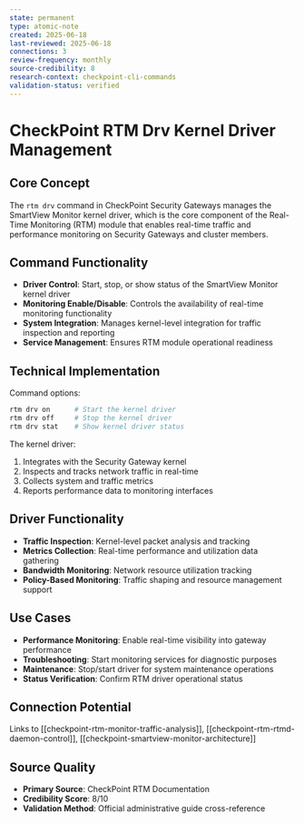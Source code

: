 ```yaml
---
state: permanent
type: atomic-note
created: 2025-06-18
last-reviewed: 2025-06-18
connections: 3
review-frequency: monthly
source-credibility: 8
research-context: checkpoint-cli-commands
validation-status: verified
---
```


# CheckPoint RTM Drv Kernel Driver Management

## Core Concept

The `rtm drv` command in CheckPoint Security Gateways manages the SmartView Monitor kernel driver, which is the core component of the Real-Time Monitoring (RTM) module that enables real-time traffic and performance monitoring on Security Gateways and cluster members.

## Command Functionality

- **Driver Control**: Start, stop, or show status of the SmartView Monitor kernel driver
- **Monitoring Enable/Disable**: Controls the availability of real-time monitoring functionality
- **System Integration**: Manages kernel-level integration for traffic inspection and reporting
- **Service Management**: Ensures RTM module operational readiness

## Technical Implementation

Command options:
```bash
rtm drv on      # Start the kernel driver
rtm drv off     # Stop the kernel driver
rtm drv stat    # Show kernel driver status
```

The kernel driver:
1. Integrates with the Security Gateway kernel
2. Inspects and tracks network traffic in real-time
3. Collects system and traffic metrics
4. Reports performance data to monitoring interfaces

## Driver Functionality

- **Traffic Inspection**: Kernel-level packet analysis and tracking
- **Metrics Collection**: Real-time performance and utilization data gathering
- **Bandwidth Monitoring**: Network resource utilization tracking
- **Policy-Based Monitoring**: Traffic shaping and resource management support

## Use Cases

- **Performance Monitoring**: Enable real-time visibility into gateway performance
- **Troubleshooting**: Start monitoring services for diagnostic purposes
- **Maintenance**: Stop/start driver for system maintenance operations
- **Status Verification**: Confirm RTM driver operational status

## Connection Potential

Links to [[checkpoint-rtm-monitor-traffic-analysis]], [[checkpoint-rtm-rtmd-daemon-control]], [[checkpoint-smartview-monitor-architecture]]

## Source Quality
- **Primary Source**: CheckPoint RTM Documentation
- **Credibility Score**: 8/10
- **Validation Method**: Official administrative guide cross-reference